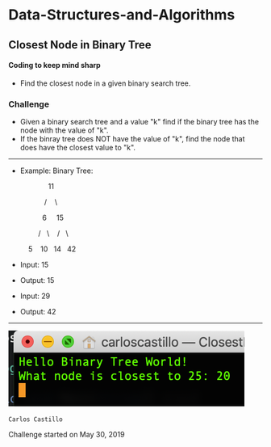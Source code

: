 # Data-Structures-and-Algorithms

## Closest Node in Binary Tree

#### Coding to keep mind sharp

* Find the closest node in a given binary search tree.

### Challenge
* Given a binary search tree and a value "k" find if the binary tree has the node with the value of "k".
* If the binray tree does NOT have the value of "k", find the node that does have the closest value to "k".

******************************************************************************************************

- Example:
Binary Tree:

&nbsp; &nbsp; &nbsp; &nbsp; &nbsp; &nbsp; &nbsp; &nbsp; &nbsp; &nbsp; 11

&nbsp; &nbsp; &nbsp; &nbsp; &nbsp; &nbsp; &nbsp; &nbsp; &nbsp; /&nbsp; &nbsp;&nbsp;\

&nbsp; &nbsp; &nbsp; &nbsp; &nbsp; &nbsp; &nbsp; &nbsp; &nbsp;6&nbsp; &nbsp;&nbsp; 15

&nbsp;&nbsp; &nbsp; &nbsp; &nbsp; &nbsp; &nbsp; &nbsp; /&nbsp; &nbsp;\ &nbsp;&nbsp; /&nbsp; &nbsp;\

&nbsp; &nbsp; &nbsp; &nbsp; &nbsp;&nbsp;5&nbsp; &nbsp; 10 &nbsp; 14 &nbsp; 42


- Input: 15
- Output: 15

- Input: 29
- Output: 42

******************************************************************************************************

![](../../assets/ClosestNode.png?raw=true)
```
Carlos Castillo
```
Challenge started on May 30, 2019
